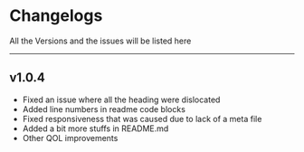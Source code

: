 # Changelogs
All the Versions and the issues will be listed here

---

## v1.0.4
* Fixed an issue where all the heading were dislocated
* Added line numbers in readme code blocks
* Fixed responsiveness that was caused due to lack of a meta file
* Added a bit more stuffs in README.md
* Other QOL improvements
